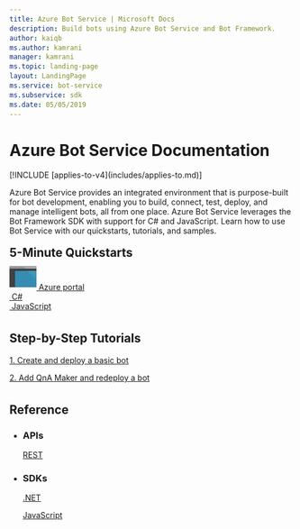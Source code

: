 ```yaml
---
title: Azure Bot Service | Microsoft Docs
description: Build bots using Azure Bot Service and Bot Framework.
author: kaiqb
ms.author: kamrani
manager: kamrani
ms.topic: landing-page
layout: LandingPage
ms.service: bot-service
ms.subservice: sdk
ms.date: 05/05/2019
---
```


<div class="content">
    <h1>Azure Bot Service Documentation</h1>
    [!INCLUDE [applies-to-v4](includes/applies-to.md)]
    <div class="intro" style="min-width: 200px">
        <p>Azure Bot Service provides an integrated environment that is purpose-built for bot development, enabling you to build, connect, test, deploy, and manage intelligent bots, all from one place. Azure Bot Service leverages the Bot Framework SDK with support for C# and JavaScript. Learn how to use Bot Service with our quickstarts, tutorials, and samples.
        </p>
    </div>
    <h2 style="margin-top: 18px; margin-bottom: 0px;">5-Minute Quickstarts</h2>
    <p style="margin-top: 6px; margin-bottom: 6px;"></p>
    <div class="ico48Case">
        <div class="ico48Link">
            <a href="/bot-framework/bot-service-quickstart">
                <img src="media/index/azure_portal.png" alt="">
                <span>Azure portal</span>
            </a>
        </div>
        <div class="ico48Link">
            <a href="/bot-framework/dotnet/bot-builder-dotnet-sdk-quickstart">
                <img src="v4sdk/media/logo_csharp.svg" alt="">
                <span>C&#35;</span>
            </a>
        </div>
        <div class="ico48Link">
            <a href="/bot-framework/javascript/bot-builder-javascript-quickstart">
                <img src="v4sdk/media/logo_js.svg" alt="">
                <span>JavaScript</span>
            </a>
        </div>
    </div>
    <h2 style="margin-top: 36px">Step-by-Step Tutorials</h2>
    <p><a href="/bot-framework/bot-builder-tutorial-basic-deploy">1. Create and deploy a basic bot</a></p>
    <p><a href="/bot-framework/bot-builder-tutorial-add-qna">2. Add QnA Maker and redeploy a bot</a></p>
    <h2 style="margin-top: 36px">Reference</h2>
    <ul class="panelContent cardsD">
        <li>
            <div class="cardSize">
                <div class="cardPadding">
                    <div class="card">
                        <div class="cardText">
                            <h3>APIs</h3>
                            <p><a href="https://aka.ms/botconnector-rest-api">REST</a></p>
                        </div>
                    </div>
                </div>
            </div>
        </li>
        <li>
            <div class="cardSize">
                <div class="cardPadding">
                    <div class="card">
                        <div class="cardText">
                            <h3>SDKs</h3>
                            <p><a href="https://aka.ms/botframework-v4-cs-sdk">.NET</a></p>
                            <p><a href="https://aka.ms/bot-jssdk-v3">JavaScript</a></p>
                        </div>
                    </div>
                </div>
            </div>
        </li>
    </ul>
</div>
